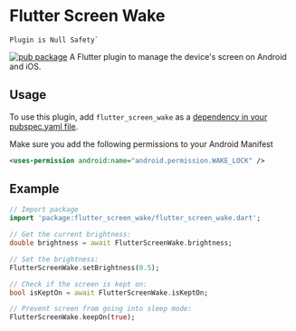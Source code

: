 # Flutter Screen Wake

```
Plugin is Null Safety`
```

[![pub package](https://img.shields.io/pub/v/flutter_screen_wake.svg)](https://pub.dartlang.org/packages/flutter_screen_wake)
A Flutter plugin to manage the device's screen on Android and iOS.

## Usage
To use this plugin, add `flutter_screen_wake` as a [dependency in your pubspec.yaml file](https://flutter.io/platform-plugins/).

Make sure you add the following permissions to your Android Manifest

```xml
<uses-permission android:name="android.permission.WAKE_LOCK" />
```

## Example

``` dart
// Import package
import 'package:flutter_screen_wake/flutter_screen_wake.dart';

// Get the current brightness:
double brightness = await FlutterScreenWake.brightness;

// Set the brightness:
FlutterScreenWake.setBrightness(0.5);

// Check if the screen is kept on:
bool isKeptOn = await FlutterScreenWake.isKeptOn;

// Prevent screen from going into sleep mode:
FlutterScreenWake.keepOn(true);
```